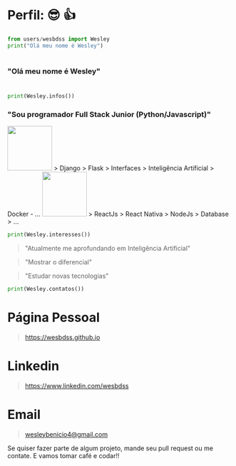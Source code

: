# Perfil: <FAILED NOT IMPORT> 😎 👍

```python
from users/wesbdss import Wesley
print("Olá meu nome é Wesley")
```
#
### "Olá meu nome é Wesley"
#
```python
print(Wesley.infos())
```
### "Sou programador Full Stack Junior (Python/Javascript)"
<img src="https://cdn3.iconfinder.com/data/icons/logos-and-brands-adobe/512/267_Python-512.png" width="100" height="100">
> Django
> Flask
> Interfaces
> Inteligência Artificial
> Docker
 - ...
<img src="https://icons-for-free.com/iconfiles/png/512/install+javascript+js+node+npm+tools+icon-1320165731324625592.png" width="100" height="100">
> ReactJs
>  React Nativa
> NodeJs
> Database
> ...

```python
print(Wesley.interesses())
```

> "Atualmente me aprofundando em Inteligência Artificial"

> "Mostrar o diferencial"

> "Estudar novas tecnologias"

```python
print(Wesley.contatos())
```
# Página Pessoal
> https://wesbdss.github.io
# Linkedin
> https://www.linkedin.com/wesbdss
# Email
> wesleybenicio4@gmail.com

Se quiser fazer parte de algum projeto, mande seu pull request ou me contate. E vamos tomar café e codar!!






<!--
**wesbdss/wesbdss** is a ✨ _special_ ✨ repository because its `README.md` (this file) appears on your GitHub profile.

Here are some ideas to get you started:

- 🔭 I’m currently working on ...
- 🌱 I’m currently learning ...
- 👯 I’m looking to collaborate on ...
- 🤔 I’m looking for help with ...
- 💬 Ask me about ...
- 📫 How to reach me: ...
- 😄 Pronouns: ...
- ⚡ Fun fact: ...
-->
